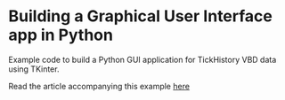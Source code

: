 # Building a Graphical User Interface app in Python

Example code to build a Python GUI application for TickHistory VBD data using TKinter.

Read the article accompanying this example [here](https://developers.lseg.com/en/article-catalog/article/building-a-graphical-user-interface-app-in-python)

